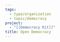 ```yaml
---
tags:
  - type/organization
  - topic/democracy
project:
  - "[[Democracy Kit]]"
title: Open Democracy
---
```

